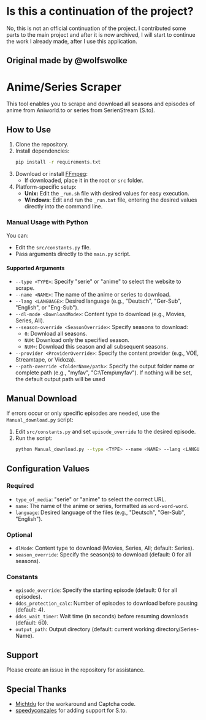 # Is this a continuation of the project?

No, this is not an official continuation of the project. I contributed some parts to the main project and after it is now archived, I will start to continue the work I already made, after I use this application.

## Original made by @wolfswolke

# Anime/Series Scraper

This tool enables you to scrape and download all seasons and episodes of anime from Aniworld.to or series from SerienStream (S.to).

## How to Use

1. Clone the repository.
2. Install dependencies:
   ```bash
   pip install -r requirements.txt
   ```
3. Download or install [FFmpeg](https://ffmpeg.org):
   - If downloaded, place it in the root or `src` folder.
4. Platform-specific setup:
   - **Unix:** Edit the `_run.sh` file with desired values for easy execution.
   - **Windows:** Edit and run the `_run.bat` file, entering the desired values directly into the command line.

### Manual Usage with Python
You can:
- Edit the `src/constants.py` file.
- Pass arguments directly to the `main.py` script.

#### Supported Arguments
- `--type <TYPE>`: Specify "serie" or "anime" to select the website to scrape.
- `--name <NAME>`: The name of the anime or series to download.
- `--lang <LANGUAGE>`: Desired language (e.g., "Deutsch", "Ger-Sub", "English", or "Eng-Sub").
- `--dl-mode <DownloadMode>`: Content type to download (e.g., Movies, Series, All).
- `--season-override <SeasonOverride>`: Specify seasons to download:
  - `0`: Download all seasons.
  - `NUM`: Download only the specified season.
  - `NUM+`: Download this season and all subsequent seasons.
- `--provider <ProviderOverride>`: Specify the content provider (e.g., VOE, Streamtape, or Vidoza).
- `--path-override <folderName/path>`: Specify the output folder name or complete path (e.g., "myfav", "C:\Temp\myfav"). If nothing will be set, the default output path will be used

## Manual Download
If errors occur or only specific episodes are needed, use the `Manual_download.py` script:

1. Edit `src/constants.py` and set `episode_override` to the desired episode.
2. Run the script:
   ```bash
   python Manual_download.py --type <TYPE> --name <NAME> --lang <LANGUAGE> --season-override <SeasonOverride>
   ```

## Configuration Values

### Required
- `type_of_media`: "serie" or "anime" to select the correct URL.
- `name`: The name of the anime or series, formatted as `word-word-word`.
- `language`: Desired language of the files (e.g., "Deutsch", "Ger-Sub", "English").

### Optional
- `dlMode`: Content type to download (Movies, Series, All; default: Series).
- `season_override`: Specify the season(s) to download (default: 0 for all seasons).

### Constants
- `episode_override`: Specify the starting episode (default: 0 for all episodes).
- `ddos_protection_calc`: Number of episodes to download before pausing (default: 4).
- `ddos_wait_timer`: Wait time (in seconds) before resuming downloads (default: 60).
- `output_path`: Output directory (default: current working directory/Series-Name).

## Support
Please create an issue in the repository for assistance.

## Special Thanks
- [Michtdu](https://github.com/Michtdu) for the workaround and Captcha code.
- [speedyconzales](https://github.com/speedyconzales) for adding support for S.to.
